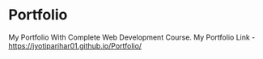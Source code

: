 # Portfolio
My Portfolio With Complete Web Development Course.
My Portfolio Link - https://jyotiparihar01.github.io/Portfolio/
